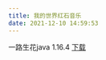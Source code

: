 ```yaml
---
title: 我的世界红石音乐
date: 2021-12-10 14:59:53
---
```

一路生花java 1.16.4
[下载](http://blog.xuchengxi.tk/files/2023-01-06_13-01-52_一路生花.zip)
